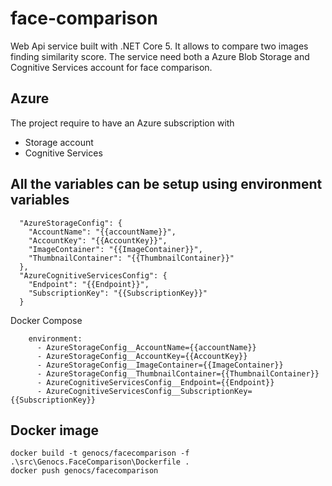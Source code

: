 # face-comparison

Web Api service built with .NET Core 5. It allows to compare two images finding similarity score.
The service need both a Azure Blob Storage and Cognitive Services account for face comparison. 

## Azure

The project require to have an Azure subscription with

- Storage account
- Cognitive Services

## All the variables can be setup using environment variables


``` PS
  "AzureStorageConfig": {
    "AccountName": "{{accountName}}",
    "AccountKey": "{{AccountKey}}",
    "ImageContainer": "{{ImageContainer}}",
    "ThumbnailContainer": "{{ThumbnailContainer}}"
  },
  "AzureCognitiveServicesConfig": {
    "Endpoint": "{{Endpoint}}",
    "SubscriptionKey": "{{SubscriptionKey}}"
  }
```

Docker Compose
``` PS
    environment:
      - AzureStorageConfig__AccountName={{accountName}}
      - AzureStorageConfig__AccountKey={{AccountKey}}
      - AzureStorageConfig__ImageContainer={{ImageContainer}}
      - AzureStorageConfig__ThumbnailContainer={{ThumbnailContainer}}      
      - AzureCognitiveServicesConfig__Endpoint={{Endpoint}}
      - AzureCognitiveServicesConfig__SubscriptionKey={{SubscriptionKey}}
```

## Docker image

``` PS
docker build -t genocs/facecomparison -f .\src\Genocs.FaceComparison\Dockerfile .
docker push genocs/facecomparison
```
